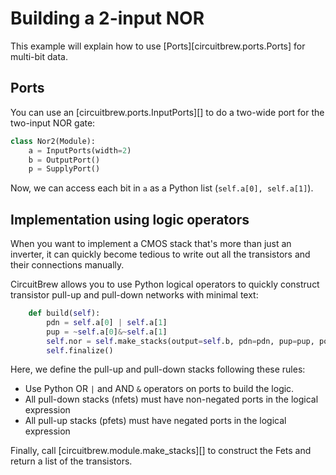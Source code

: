 # Building a 2-input NOR

This example will explain how to use [Ports][circuitbrew.ports.Ports] for
multi-bit data.

## Ports
You can use an [circuitbrew.ports.InputPorts][] to do a two-wide port for the
two-input NOR gate:

``` py
class Nor2(Module):
    a = InputPorts(width=2)
    b = OutputPort()
    p = SupplyPort()
```

Now, we can access each bit in `a` as a Python list (`self.a[0], self.a[1]`).

## Implementation using logic operators
When you want to implement a CMOS stack that's more than just an inverter,
it can quickly become tedious to write out all the transistors and their
connections manually.  

CircuitBrew allows you to use Python logical operators to quickly
construct transistor pull-up and pull-down networks with minimal text:

``` py
    def build(self):
        pdn = self.a[0] | self.a[1]
        pup = ~self.a[0]&~self.a[1]
        self.nor = self.make_stacks(output=self.b, pdn=pdn, pup=pup, power=self.p)
        self.finalize() 
```

Here, we define the pull-up and pull-down stacks following these rules:

- Use Python OR `|` and AND `&` operators on ports to build the logic.
- All pull-down stacks (nfets) must have non-negated ports in the logical expression
- All pull-up stacks (pfets) must have negated ports in the logical expression

Finally, call [circuitbrew.module.make_stacks][] to construct the Fets and
return a list of the transistors.

